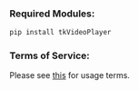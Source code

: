 ### Required Modules:
```python
pip install tkVideoPlayer
```
### Terms of Service:
Please see [this](google.com) for usage terms.
